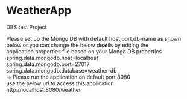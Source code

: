 # WeatherApp
DBS test Project

Please set up the Mongo DB with default host,port,db-name as shown below  or you can change the below deatils by editing the application.properties file based on your Mongo DB properties<br>
spring.data.mongodb.host=localhost  <br>
spring.data.mongodb.port=27017  <br>
spring.data.mongodb.database=weather-db  <br>
-> Please run the application on default port 8080  <br>
use the below url to access this application <br>
http://localhost:8080/weather <br>
